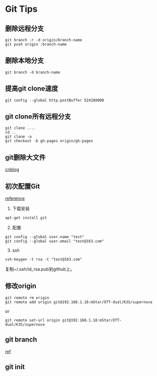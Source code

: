 # Git Tips

## 删除远程分支

```git
git branch -r -d origin/branch-name
git push origin :branch-name
```

## 删除本地分支

```git
git branch -d branch-name
```

## 提高git clone速度

```git
git config --global http.postBuffer 524288000
```

## git clone所有远程分支

```git
git clone ....
cd ..
git clone -a
git checkout -b gh-pages origin/gh-pages
```

## git删除大文件

[cnblog](http://www.cnblogs.com/lout/p/6111739.html)

## 初次配置Git
[reference](http://www.open-open.com/lib/view/open1428900970330.html)

1. 下载安装
```
apt-get install git
```

2. 配置
```
git config --global user.name "test"
git config --global user.email "test@163.com"
```

3. ssh
```
ssh-keygen -t rsa -C "test@163.com"
```

复制~/.ssh/id_rsa.pub到github上。

## 修改origin
```
git remote rm origin 
git remote add origin git@192.168.1.18:mStar/OTT-dual/K3S/supernova
```

or
```
git remote set-url origin git@192.168.1.18:mStar/OTT-dual/K3S/supernova
```

## git branch
[ref](http://blog.csdn.net/guang11cheng/article/details/37757201)


## git init
